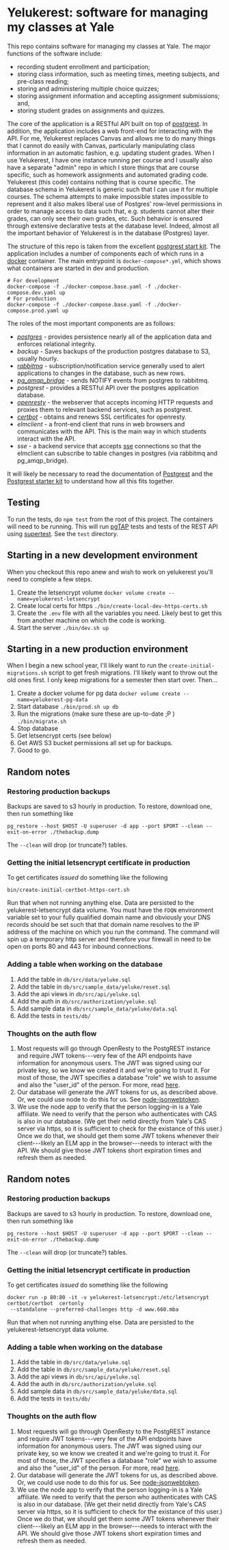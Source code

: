# Yelukerest: software for managing my classes at Yale

This repo contains software for managing my classes at Yale. The major
functions of the software include:

- recording student enrollment and participation;
- storing class information, such as meeting times, meeting subjects, and pre-class reading;
- storing and administering multiple choice quizzes;
- storing assignment information and accepting assignment submissions; and,
- storing student grades on assignments and quizzes.

The core of the application is a RESTful API built on top of
[postgrest](https://postgrest.readthedocs.io). In addition, the application
includes a web front-end for interacting with the API. For me, Yelukerest
replaces Canvas and allows me to do many things that I cannot do easily with
Canvas, particularly manipulating class information in an automatic fashion,
e.g. updating student grades. When I use Yelukerest, I have one instance
running per course and I usually also have a separate "admin" repo in which I
store things that are course specific, such as homework assignments and
automated grading code. Yelukerest (this code) contains nothing that is course
specific.  The database schema in Yelukerest is generic such that I can use it
for multiple courses.  The schema attempts to make impossible states impossible
to represent and it also makes liberal use of Postgres' row-level permissions
in order to manage access to data such that, e.g. students cannot alter their
grades, can only see their own grades, etc. Such behavior is ensured through
extensive declarative tests at the database level. Indeed, almost all the 
important behavior of Yelukerest is in the database (Postgres) layer.

The structure of this repo is
taken from the excellent
[postgrest start kit](https://github.com/subzerocloud/postgrest-starter-kit).
The application includes a number of components each of which runs in a
[docker](https://en.wikipedia.org/wiki/Docker_%28software%29) container.
The main
entrypoint is `docker-compose*.yml`, which shows what
containers are started in dev and production.

```
# For development
docker-compose -f ./docker-compose.base.yaml -f ./docker-compose.dev.yaml up
# For production
docker-compose -f ./docker-compose.base.yaml -f ./docker-compose.prod.yaml up
```

The roles of the most important components are as follows:

- _[postgres](https://www.postgresql.org/)_ - provides persistence nearly all
  of the application data and enforces
  relational integrity.
- _backup_ - Saves backups of the production postgres database to S3, usually hourly.
- _[rabbitmq](https://www.rabbitmq.com/)_ - subscription/notification
  service generally used to alert applications
  to changes in the database, such as new rows.
- _[pg_amqp_bridge](https://github.com/subzerocloud/pg-amqp-bridge)_ -
  sends NOTIFY events from postgres to rabbitmq.
- _postgrest_ - provides a RESTful API over the postgres application database.
- _[openresty](https://openresty.org)_ - the webserver that accepts incoming
  HTTP requests and proxies them to relevant backend services, such as postgrest.
- _[certbot](https://certbot.eff.org/)_ - obtains and renews SSL certificates
  for openresty.
- _elmclient_ - a front-end client that runs in web browsers and communicates
  with the API. This is the main way in which students interact with the
  API.
- _sse_ - a backend service that accepts
  [sse](https://developer.mozilla.org/en-US/docs/Web/API/Server-sent_events/Using_server-sent_events) connections so that the elmclient
  can subscribe to table changes in postgres (via rabbitmq and pg_amqp_bridge).

It will likely be necessary to read the documentation of
[Postgrest](https://postgrest.com/en/v4.3/) and the
[Postgrest starter kit](https://github.com/subzerocloud/postgrest-starter-kit/wiki)
to understand how all this fits together.

## Testing

To run the tests, do `npm test` from the root of this project.
The containers will need to be running. This will run [pgTAP](http://pgtap.org/)
tests and tests of the REST API using [supertest](https://github.com/visionmedia/supertest). See the `test` directory.

## Starting in a new development environment

When you checkout this repo anew and wish to work on yelukerest you'll
need to complete a few steps.

1. Create the letsencrypt volume
   `docker volume create --name=yelukerest-letsencrypt`
2. Create local certs for https
   `./bin/create-local-dev-https-certs.sh`
3. Create the `.env` file with all the variables you need. Likely best to get this from another
   machine on which the code is working.
4. Start the server
   `./bin/dev.sh up`

## Starting in a new production environment

When I begin a new school year, I'll likely want to
run the `create-initial-migrations.sh` script to get fresh migrations.
I'll likely want to throw out the old ones first. I only keep migrations
for a semester then start over. Then...

1. Create a docker volume for pg data
   `docker volume create --name=yelukerest-pg-data`
2. Start database `./bin/prod.sh up db`
3. Run the migrations (make sure these are up-to-date ;P )
   `./bin/migrate.sh`
4. Stop database
5. Get letsencrypt certs (see below)
6. Get AWS S3 bucket permissions all set up for backups.
7. Good to go.

## Random notes

### Restoring production backups

Backups are saved to s3 hourly in production. To restore, download one,
then run something like

```
pg_restore --host $HOST -U superuser -d app --port $PORT --clean --exit-on-error ./thebackup.dump
```

The `--clean` will drop (or truncate?) tables.

### Getting the initial letsencrypt certificate in production

To get certificates _issued_ do something like the following

```
bin/create-initial-certbot-https-cert.sh
```

Run that when not running anything else. Data are persisted to the yelukerest-letsencrypt data volume.
You must have the `FDQN` environment variable set to your fully qualified domain name and obviously
your DNS records should be set such that that domain name resolves to the IP address of the machine
on which you run the command. The command will spin up a temporary http server and therefore your
firewall in need to be open on ports 80 and 443 for inbound connections.

### Adding a table when working on the database

1. Add the table in `db/src/data/yeluke.sql`
2. Add the table in `db/src/sample_data/yeluke/reset.sql`
3. Add the api views in `db/src/api/yeluke.sql`
4. Add the auth in `db/src/authorization/yeluke.sql`
5. Add sample data in `db/src/sample_data/yeluke/data.sql`
6. Add the tests in `tests/db/`

### Thoughts on the auth flow

1. Most requests will go through OpenResty to the PostgREST instance
   and require JWT tokens---very few of the API endpoints have information
   for anonymous users. The JWT was signed using our private key,
   so we know we created it and we're going to trust it. For most of
   those, the JWT specifies a database "role" we wish to assume and
   also the "user_id" of the person. For more, read
   [here](https://github.com/subzerocloud/postgrest-starter-kit/wiki/Athentication-Authorization-Flow).
2. Our database will generate the JWT tokens for us, as described above.
   Or, we could use node to do this for us. See
   [node-jsonwebtoken](https://github.com/auth0/node-jsonwebtoken).
3. We use the node app to verify that the person logging-in is a Yale
   affiliate. We need to verify that the person who authenticates with
   CAS is also in our database. (We get their netid directly from Yale's
   CAS server via https, so it is sufficient to check for the existance
   of this user.) Once we do that, we should get them some JWT tokens
   whenever their client---likely an ELM app in the browser---needs to
   interact with the API. We should give those JWT tokens short expiration
   times and refresh them as needed.


## Random notes

### Restoring production backups

Backups are saved to s3 hourly in production. To restore, download one,
then run something like

```
pg_restore --host $HOST -U superuser -d app --port $PORT --clean --exit-on-error ./thebackup.dump
```

The `--clean` will drop (or truncate?) tables.

### Getting the initial letsencrypt certificate in production

To get certificates _issued_ do something like the following

```
docker run -p 80:80 -it -v yelukerest-letsencrypt:/etc/letsencrypt certbot/certbot  certonly
 --standalone --preferred-challenges http -d www.660.mba
```

Run that when not running anything else. Data are persisted to the yelukerest-letsencrypt data volume.

### Adding a table when working on the database

1. Add the table in `db/src/data/yeluke.sql`
2. Add the table in `db/src/sample_data/yeluke/reset.sql`
3. Add the api views in `db/src/api/yeluke.sql`
4. Add the auth in `db/src/authorization/yeluke.sql`
5. Add sample data in `db/src/sample_data/yeluke/data.sql`
6. Add the tests in `tests/db/`

### Thoughts on the auth flow

1. Most requests will go through OpenResty to the PostgREST instance
   and require JWT tokens---very few of the API endpoints have information
   for anonymous users. The JWT was signed using our private key,
   so we know we created it and we're going to trust it. For most of
   those, the JWT specifies a database "role" we wish to assume and
   also the "user_id" of the person. For more, read
   [here](https://github.com/subzerocloud/postgrest-starter-kit/wiki/Athentication-Authorization-Flow).
2. Our database will generate the JWT tokens for us, as described above.
   Or, we could use node to do this for us. See
   [node-jsonwebtoken](https://github.com/auth0/node-jsonwebtoken).
3. We use the node app to verify that the person logging-in is a Yale
   affiliate. We need to verify that the person who authenticates with
   CAS is also in our database. (We get their netid directly from Yale's
   CAS server via https, so it is sufficient to check for the existance
   of this user.) Once we do that, we should get them some JWT tokens
   whenever their client---likely an ELM app in the browser---needs to
   interact with the API. We should give those JWT tokens short expiration
   times and refresh them as needed.
